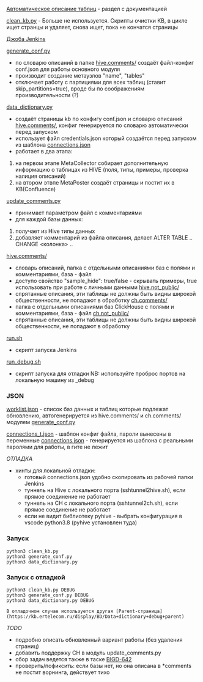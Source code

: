 [Автоматическое описание таблиц](https://kb.ertelecom.ru/pages/viewpage.action?pageId=281876683)
                 -  раздел с документацией

[clean_kb.py]()  -  Больше не используется. Скрипты очистки KB, в цикле ищет странцы и удаляет, снова ищет, пока не кончатся страницы



[Джоба Jenkins](https://spb99-jenkins.ertelecom.ru/job/DataEngineering/job/DQ/job/data_dictionary/)

[generate_conf.py]()
- по словарю описаний в папке [hive.comments/]() создаёт файл-конфиг conf.json для работы основного модуля
- производит создание метаузлов "name", "tables"
- отключает работу с партициями для всех таблиц (ставит skip_partitions=true), вроде бы по соображениям производительности (?)

[data_dictionary.py]()
- создаёт страницы kb по конфигу conf.json и словарю описаний [hive.comments/](), конфиг генерируется по словарю автоматически перед запуском
- использует файл credentials.json который создаётся перед запуском из шаблона [connections.json]()
- работает в два этапа: 
1.  на первом этапе MetaCollector собирает дополнительную информацию о таблицах из HIVE (поля, типы, примеры, проверка налиция описаний)
2.  на втором этвпе MetaPoster создаёт страницы и постит их в KB(Confluence)

[update_comments.py]()
- принимает параметром файл с комментариями
- для каждой базы данных: 
1.  получает из Hive типы данных
2.  добавляет комментарий из файла описания, делает ALTER TABLE .. CHANGE <колонка> ..

[hive.comments/]()
- словарь описаний, папка с отдельными описаниями баз с полями и комментариями, база - файл
- доступо свойство "sample_hide": true/false - скрывать примеры, true использовать при работе с личными данными
[hive.not_public/]() 
- спрятанные описания, эти таблицы не должны быть видны широкой общественности, не попадают в обработку
[ch.comments/]()     
- папка с отдельными описаниями баз ClickHouse с полями и комментариями, база - файл
[ch.not_public/]()          
- спрятанные описания, эти таблицы не должны быть видны широкой общественности, не попадают в обработку


[run.sh]()
- скрипт запуска Jenkins

[run_debug.sh]()
- скрипт запуска для отладки NB: используйте проброс портов на локальную машину из _debug




### JSON


[worklist.json]()      - список баз данных и таблиц которые подлежат обновлению, автогенерируется из hive.comments/ и ch.comments/ модулем [generate_conf.py]()


[connections_t.json]() - шаблон конфиг файла, пароли вынесены в переменные
[connections.json]()   - генерируется из шаблона с реальными паролями для работы, в гите не лежит



*ОТЛАДКА*
- хинты для локальной отладки:
   - готовый connections.json удобно скопировать из рабочей папки Jenkins
   - туннель на Hive c локального порта (sshtunnel2hive.sh), если прямое соединение не работает
   - туннель на СH c локального порта (sshtunnel2ch.sh), если прямое соединение не работает
   - если не видит библиотеку pyhive - выбрать конфигурация в vscode python3.8 (pyhive установлен туда)



### Запуск

    python3 clean_kb.py
    python3 generate_conf.py
    python3 data_dictionary.py

### Запуск с отладкой

    python3 clean_kb.py DEBUG
    python3 generate_conf.py DEBUG
    python3 data_dictionary.py DEBUG

    В отладочном случае используется другая [Parent-страница](https://kb.ertelecom.ru/display/BD/Data+dictionary+debug+parent)


*TODO*
- подробно описать обновленный вариант работы (без удаления страниц) 
- добавить поддержку CH в модуль update_comments.py
- сбор задач ведется также в таске [BIGD-642](https://ticket.ertelecom.ru/browse/BIGD-642)
- проверить/пофиксить: если базы нет, но она описана в *comments не постит ворнинга, действует тихо

